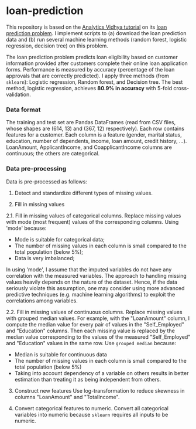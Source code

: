 # loan-prediction
 
This repository is based on the [Analytics Vidhya tutorial](https://www.analyticsvidhya.com/blog/2016/01/complete-tutorial-learn-data-science-python-scratch-2/) on its [loan prediction problem](https://datahack.analyticsvidhya.com/contest/practice-problem-loan-prediction-iii/). I implement scripts to (a) download the loan prediction data and (b) run several machine learning methods (random forest, logistic regression, decision tree) on this problem. 

The loan prediction problem predicts loan eligibility based on customer information provided after customers complete their online loan application forms. Performance is measured by accuracy (percentage of the loan approvals that are correctly predicted). I apply three methods (from `sklearn`): Logistic regression, Random forest, and Decision tree. The best method, logistic regression, achieves **80.9% in accuracy** with 5-fold cross-validation. 

### Data format

The training and test set are Pandas DataFrames (read from CSV files, whose shapes are (614, 13) and (367, 12) respectively). Each row contains features for a customer. Each column is a feature (gender, marital status, education, number of dependents, income, loan amount, credit history, ...).
LoanAmount, ApplicantIncome, and CoapplicantIncome columns are continuous; the others are categorical. 

### Data pre-processing

Data is pre-processed as follows:

1. Detect and standardize different types of missing values.
	
2. Fill in missing values

2.1. Fill in missing values of categorical columns.
Replace missing values with mode (most frequent) values of the corresponding columns. Using 'mode' because:
- Mode is suitable for categorical data;
- The number of missing values in each column is small compared to the total population (below 5%);
- Data is very imbalanced;

In using 'mode', I assume that the imputed variables do not have any correlation with the measured variables. 
The approach to handling missing values heavily depends on the nature of the dataset.
Hence, if the data seriously violate this assumption, one may consider using more advanced predictive techniques (e.g. machine learning algorithms) to exploit the correlations among variables.

2.2. Fill in missing values of continuous columns.
Replace missing values with grouped median values. For example, with the "LoanAmount" column, I compute the median value for every pair of values in the "Self_Employed" and "Education" columns. Then each missing value is replaced by the median value corresponding to the values of the measured "Self_Employed" and "Education" values in the same row.  Use `grouped median` because:
- Median is suitable for continuous data
- The number of missing values in each column is small compared to the total population (below 5%)
- Taking into account dependency of a variable on others results in better estimation than treating it as being independent from others.

3. Construct new features 
Use log-transformation to reduce skewness in columns "LoanAmount" and "TotalIncome".

4. Convert categorical features to numeric. 
Convert all categorical variables into numeric because `sklearn` requires all inputs to be numeric.

